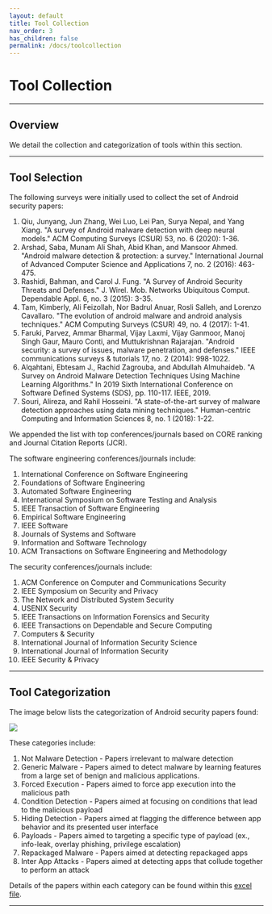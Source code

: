 ```yaml
---
layout: default
title: Tool Collection
nav_order: 3
has_children: false
permalink: /docs/toolcollection
---
```

# Tool Collection
---

## Overview

We detail the collection and categorization of tools within this section.

---

## Tool Selection

The following surveys were initially used to collect the set of Android security papers:

1. Qiu, Junyang, Jun Zhang, Wei Luo, Lei Pan, Surya Nepal, and Yang Xiang. "A survey of Android malware detection with deep neural models." ACM Computing Surveys (CSUR) 53, no. 6 (2020): 1-36.
2. Arshad, Saba, Munam Ali Shah, Abid Khan, and Mansoor Ahmed. "Android malware detection & protection: a survey." International Journal of Advanced Computer Science and Applications 7, no. 2 (2016): 463-475.
3. Rashidi, Bahman, and Carol J. Fung. "A Survey of Android Security Threats and Defenses." J. Wirel. Mob. Networks Ubiquitous Comput. Dependable Appl. 6, no. 3 (2015): 3-35.
4. Tam, Kimberly, Ali Feizollah, Nor Badrul Anuar, Rosli Salleh, and Lorenzo Cavallaro. "The evolution of android malware and android analysis techniques." ACM Computing Surveys (CSUR) 49, no. 4 (2017): 1-41.
5. Faruki, Parvez, Ammar Bharmal, Vijay Laxmi, Vijay Ganmoor, Manoj Singh Gaur, Mauro Conti, and Muttukrishnan Rajarajan. "Android security: a survey of issues, malware penetration, and defenses." IEEE communications surveys & tutorials 17, no. 2 (2014): 998-1022.
6. Alqahtani, Ebtesam J., Rachid Zagrouba, and Abdullah Almuhaideb. "A Survey on Android Malware Detection Techniques Using Machine Learning Algorithms." In 2019 Sixth International Conference on Software Defined Systems (SDS), pp. 110-117. IEEE, 2019.
7. Souri, Alireza, and Rahil Hosseini. "A state-of-the-art survey of malware detection approaches using data mining techniques." Human-centric Computing and Information Sciences 8, no. 1 (2018): 1-22.

We appended the list with top conferences/journals based on CORE ranking and Journal Citation Reports (JCR).

The software engineering conferences/journals include:

1. International Conference on Software Engineering
2. Foundations of Software Engineering
3. Automated Software Engineering
4. International Symposium on Software Testing and Analysis
5. IEEE Transaction of Software Engineering
6. Empirical Software Engineering
7. IEEE Software
8. Journals of Systems and Software
9. Information and Software Technology
10. ACM Transactions on Software Engineering and Methodology

The security conferences/journals include:

1. ACM Conference on Computer and Communications Security
2. IEEE Symposium on Security and Privacy
3. The Network and Distributed System Security
4. USENIX Security
5. IEEE Transactions on Information Forensics and Security
6. IEEE Transactions on Dependable and Secure Computing
7. Computers & Security 
8. International Journal of Information Security Science 
9. International Journal of Information Security
10. IEEE Security & Privacy

---

## Tool Categorization

The image below lists the categorization of Android security papers found:

![](../img/tools_mind_map.png)

These categories include:

1. Not Malware Detection - Papers irrelevant to malware detection
2. Generic Malware - Papers aimed to detect malware by learning features from a large set of benign and malicious applications.
3. Forced Execution - Papers aimed to force app execution into the malicious path
4. Condition Detection - Papers aimed at focusing on conditions that lead to the malicious payload
5. Hiding Detection - Papers aimed at flagging the difference between app behavior and its presented user interface
6. Payloads - Papers aimed to targeting a specific type of payload (ex., info-leak, overlay phishing, privilege escalation)
7. Repackaged Malware - Papers aimed at detecting repackaged apps
8. Inter App Attacks - Papers aimed at detecting apps that collude together to perform an attack

Details of the papers within each category can be found within this [excel file](../../../assets/data/excelsheets/Tools.xlsx).

---
